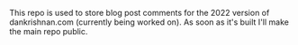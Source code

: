 This repo is used to store blog post comments for the 2022 version of dankrishnan.com (currently being worked on). As soon as it's built I'll make the main repo public.